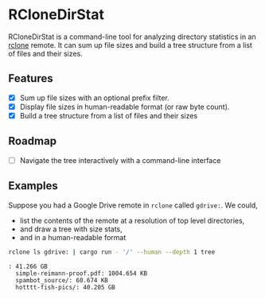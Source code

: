 # RCloneDirStat

RCloneDirStat is a command-line tool for analyzing directory statistics in an [rclone](https://rclone.org/) remote. It can sum up file sizes and build a tree structure from a list of files and their sizes.

## Features

-   [x] Sum up file sizes with an optional prefix filter.
-   [x] Display file sizes in human-readable format (or raw byte count).
-   [x] Build a tree structure from a list of files and their sizes

## Roadmap

-   [ ] Navigate the tree interactively with a command-line interface

## Examples

Suppose you had a Google Drive remote in `rclone` called `gdrive:`. We could,

-   list the contents of the remote at a resolution of top level directories,
-   and draw a tree with size stats,
-   and in a human-readable format

```bash
rclone ls gdrive: | cargo run - '/' --human --depth 1 tree
```

```
: 41.266 GB
  simple-reimann-proof.pdf: 1004.654 KB
  spambot_source/: 60.674 KB
  hotttt-fish-pics/: 40.205 GB
```
